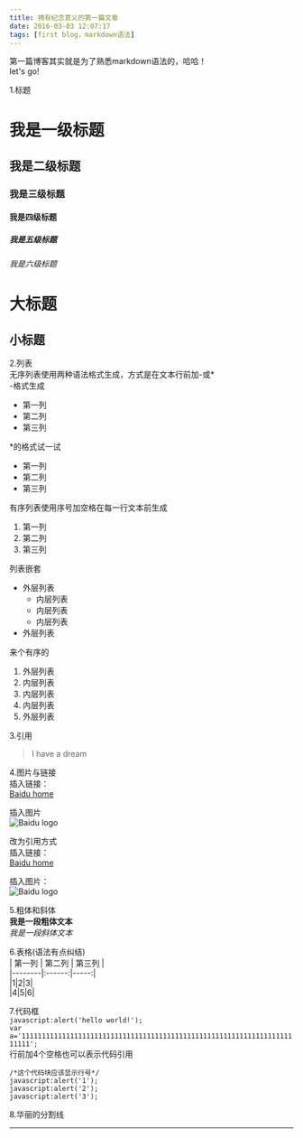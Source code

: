 ```yaml
---
title: 拥有纪念意义的第一篇文章
date: 2016-03-03 12:07:17
tags: [first blog，markdown语法]
---
```

第一篇博客其实就是为了熟悉markdown语法的，哈哈！  
let's go!  

<!-- more -->


1.标题  
# 我是一级标题
## 我是二级标题
### 我是三级标题
#### 我是四级标题
##### 我是五级标题
###### 我是六级标题  
大标题
=  

小标题
-


2.列表  
无序列表使用两种语法格式生成，方式是在文本行前加-或*  
-格式生成  
- 第一列  
- 第二列  
- 第三列  

*的格式试一试  
* 第一列  
* 第二列  
* 第三列  
  
有序列表使用序号加空格在每一行文本前生成  
1. 第一列  
2. 第二列  
3. 第三列  

列表嵌套

- 外层列表
  + 内层列表
  + 内层列表
  + 内层列表
- 外层列表

来个有序的  
1. 外层列表  
  1. 内层列表  
  2. 内层列表  
  3. 内层列表  
2. 外层列表  

3.引用  
> I have a dream  
  

4.图片与链接  
插入链接：  
[Baidu home](http://www.baidu.com)  

插入图片  
![Baidu logo](https://www.baidu.com/img/bd_logo1.png)  

改为引用方式  
插入链接：  
[Baidu home][1]  

插入图片：  
![Baidu logo][2]
  

5.粗体和斜体  
**我是一段粗体文本**  
*我是一段斜体文本*  
  

6.表格(语法有点纠结)  
| 第一列 | 第二列 | 第三列 |  
|--------|:------:|-----:|  
|1|2|3|  
|4|5|6|  
  
7.代码框  
`javascript:alert('hello world!');`  
`var a='111111111111111111111111111111111111111111111111111111111111111111111111';`  
行前加4个空格也可以表示代码引用

    /*这个代码块应该显示行号*/
	javascript:alert('1');  
	javascript:alert('2');  
	javascript:alert('3');  
  
8.华丽的分割线  
***  


[1]: http://www.baidu.com
[2]: https://www.baidu.com/img/bd_logo1.png
